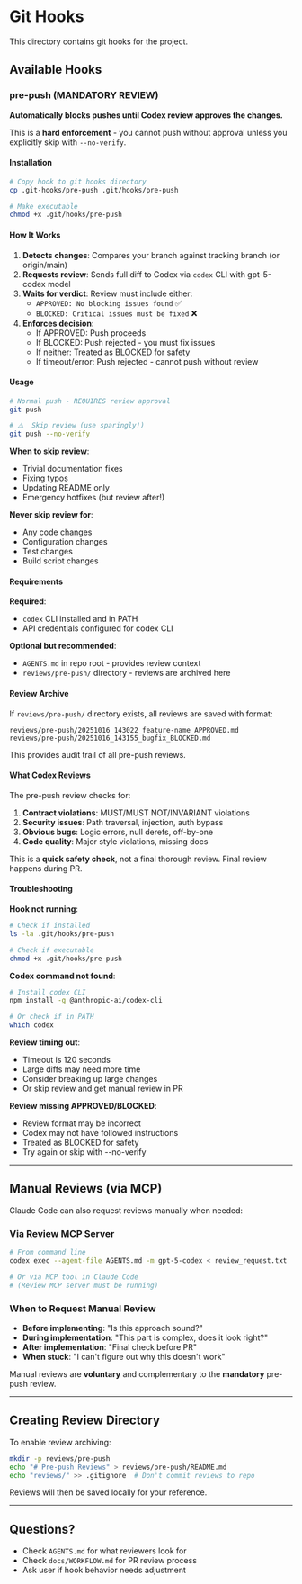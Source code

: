 # Git Hooks

This directory contains git hooks for the project.

## Available Hooks

### pre-push (MANDATORY REVIEW)

**Automatically blocks pushes until Codex review approves the changes.**

This is a **hard enforcement** - you cannot push without approval unless you explicitly skip with `--no-verify`.

#### Installation

```bash
# Copy hook to git hooks directory
cp .git-hooks/pre-push .git/hooks/pre-push

# Make executable
chmod +x .git/hooks/pre-push
```

#### How It Works

1. **Detects changes**: Compares your branch against tracking branch (or origin/main)
2. **Requests review**: Sends full diff to Codex via `codex` CLI with gpt-5-codex model
3. **Waits for verdict**: Review must include either:
   - `APPROVED: No blocking issues found` ✅
   - `BLOCKED: Critical issues must be fixed` ❌
4. **Enforces decision**:
   - If APPROVED: Push proceeds
   - If BLOCKED: Push rejected - you must fix issues
   - If neither: Treated as BLOCKED for safety
   - If timeout/error: Push rejected - cannot push without review

#### Usage

```bash
# Normal push - REQUIRES review approval
git push

# ⚠️  Skip review (use sparingly!)
git push --no-verify
```

**When to skip review**:
- Trivial documentation fixes
- Fixing typos
- Updating README only
- Emergency hotfixes (but review after!)

**Never skip review for**:
- Any code changes
- Configuration changes
- Test changes
- Build script changes

#### Requirements

**Required**:
- `codex` CLI installed and in PATH
- API credentials configured for codex CLI

**Optional but recommended**:
- `AGENTS.md` in repo root - provides review context
- `reviews/pre-push/` directory - reviews are archived here

#### Review Archive

If `reviews/pre-push/` directory exists, all reviews are saved with format:
```
reviews/pre-push/20251016_143022_feature-name_APPROVED.md
reviews/pre-push/20251016_143155_bugfix_BLOCKED.md
```

This provides audit trail of all pre-push reviews.

#### What Codex Reviews

The pre-push review checks for:

1. **Contract violations**: MUST/MUST NOT/INVARIANT violations
2. **Security issues**: Path traversal, injection, auth bypass
3. **Obvious bugs**: Logic errors, null derefs, off-by-one
4. **Code quality**: Major style violations, missing docs

This is a **quick safety check**, not a final thorough review. Final review happens during PR.

#### Troubleshooting

**Hook not running**:
```bash
# Check if installed
ls -la .git/hooks/pre-push

# Check if executable
chmod +x .git/hooks/pre-push
```

**Codex command not found**:
```bash
# Install codex CLI
npm install -g @anthropic-ai/codex-cli

# Or check if in PATH
which codex
```

**Review timing out**:
- Timeout is 120 seconds
- Large diffs may need more time
- Consider breaking up large changes
- Or skip review and get manual review in PR

**Review missing APPROVED/BLOCKED**:
- Review format may be incorrect
- Codex may not have followed instructions
- Treated as BLOCKED for safety
- Try again or skip with --no-verify

---

## Manual Reviews (via MCP)

Claude Code can also request reviews manually when needed:

### Via Review MCP Server

```bash
# From command line
codex exec --agent-file AGENTS.md -m gpt-5-codex < review_request.txt

# Or via MCP tool in Claude Code
# (Review MCP server must be running)
```

### When to Request Manual Review

- **Before implementing**: "Is this approach sound?"
- **During implementation**: "This part is complex, does it look right?"
- **After implementation**: "Final check before PR"
- **When stuck**: "I can't figure out why this doesn't work"

Manual reviews are **voluntary** and complementary to the **mandatory** pre-push review.

---

## Creating Review Directory

To enable review archiving:

```bash
mkdir -p reviews/pre-push
echo "# Pre-push Reviews" > reviews/pre-push/README.md
echo "reviews/" >> .gitignore  # Don't commit reviews to repo
```

Reviews will then be saved locally for your reference.

---

## Questions?

- Check `AGENTS.md` for what reviewers look for
- Check `docs/WORKFLOW.md` for PR review process
- Ask user if hook behavior needs adjustment
